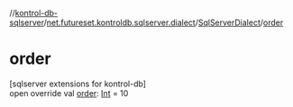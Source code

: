 //[kontrol-db-sqlserver](../../../index.md)/[net.futureset.kontroldb.sqlserver.dialect](../index.md)/[SqlServerDialect](index.md)/[order](order.md)

# order

[sqlserver extensions for kontrol-db]\
open override val [order](order.md): [Int](https://kotlinlang.org/api/latest/jvm/stdlib/kotlin/-int/index.html) = 10
